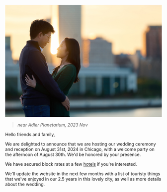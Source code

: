 ![engagement photo](./photos/abby_bill.jpg)
>*near Adler Planetarium, 2023 Nov*

Hello friends and family, 

We are delighted to announce that we are hosting our wedding ceremony and reception on August 31st, 2024 in Chicago, with a welcome party on the afternoon of August 30th. We'd be honored by your presence.

We have secured block rates at a few [hotels](/hotel_block.md) if you're interested.

We'll update the website in the next few months with a list of touristy things that we've enjoyed in our 2.5 years in this lovely city, as well as more details about the wedding.
